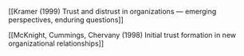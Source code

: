 [[Kramer (1999) Trust and distrust in organizations — emerging perspectives, enduring questions]]

[[McKnight, Cummings, Chervany (1998) Initial trust formation in new organizational relationships]]

